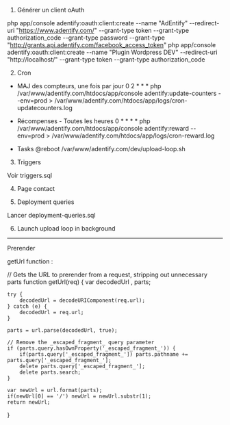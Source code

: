 1) Générer un client oAuth

php app/console adentify:oauth:client:create --name "AdEntify" --redirect-uri "https://www.adentify.com/" --grant-type token --grant-type authorization_code --grant-type password --grant-type "http://grants.api.adentify.com/facebook_access_token"
php app/console adentify:oauth:client:create --name "Plugin Wordpress DEV" --redirect-uri "http://localhost/" --grant-type token --grant-type authorization_code

2) Cron

- MAJ des compteurs, une fois par jour
0 2 * * * php /var/www/adentify.com/htdocs/app/console adentify:update-counters --env=prod > /var/www/adentify.com/htdocs/app/logs/cron-updatecounters.log

- Récompenses - Toutes les heures
0 * * * * php /var/www/adentify.com/htdocs/app/console adentify:reward --env=prod > /var/www/adentify.com/htdocs/app/logs/cron-reward.log

- Tasks
@reboot /var/www/adentify.com/dev/upload-loop.sh


3) Triggers

Voir triggers.sql

4) Page contact


5) Deployment queries

Lancer deployment-queries.sql

6) Launch upload loop in background

--------------------------------------------------

Prerender

getUrl function :

// Gets the URL to prerender from a request, stripping out unnecessary parts
function getUrl(req) {
    var decodedUrl
      , parts;

    try {
        decodedUrl = decodeURIComponent(req.url);
    } catch (e) {
        decodedUrl = req.url;
    }

    parts = url.parse(decodedUrl, true);

    // Remove the _escaped_fragment_ query parameter
    if (parts.query.hasOwnProperty('_escaped_fragment_')) {
        if(parts.query['_escaped_fragment_']) parts.pathname += parts.query['_escaped_fragment_'];
        delete parts.query['_escaped_fragment_'];
        delete parts.search;
    }

    var newUrl = url.format(parts);
    if(newUrl[0] == '/') newUrl = newUrl.substr(1);
    return newUrl;
}
